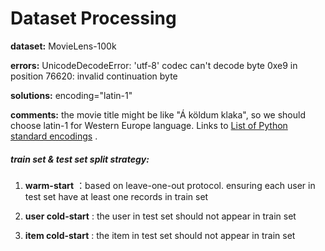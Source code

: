 # Dataset Processing
**dataset:** MovieLens-100k

**errors:** UnicodeDecodeError: 'utf-8' codec can't decode byte 0xe9 in position 76620: invalid continuation byte

**solutions:** encoding="latin-1"

**comments:** the movie title might be like "Á köldum klaka", so we should choose latin-1 for Western Europe language. Links to [List of Python standard encodings](https://docs.python.org/3/library/codecs.html#standard-encodings) .



##### train set & test set split strategy:

1. **warm-start** ：based on leave-one-out protocol. ensuring each user in test set have at least one records in train set

2. **user cold-start** : the user in test set should not appear in train set

3. **item cold-start** : the item in test set should not appear in train set

